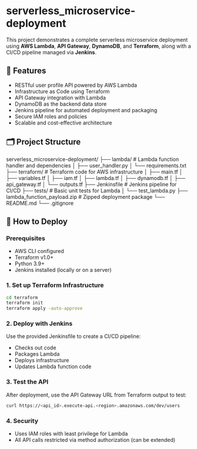 # serverless_microservice-deployment

This project demonstrates a complete serverless microservice deployment using **AWS Lambda**, **API Gateway**, **DynamoDB**, and **Terraform**, along with a CI/CD pipeline managed via **Jenkins**.

## 🚀 Features

- RESTful user profile API powered by AWS Lambda
- Infrastructure as Code using Terraform
- API Gateway integration with Lambda
- DynamoDB as the backend data store
- Jenkins pipeline for automated deployment and packaging
- Secure IAM roles and policies
- Scalable and cost-effective architecture

## 🗂 Project Structure

serverless_microservice-deployment/
├── lambda/ # Lambda function handler and dependencies
│ ├── user_handler.py
│ └── requirements.txt
├── terraform/ # Terraform code for AWS infrastructure
│ ├── main.tf
│ ├── variables.tf
│ ├── iam.tf
│ ├── lambda.tf
│ ├── dynamodb.tf
│ ├── api_gateway.tf
│ └── outputs.tf
├── Jenkinsfile # Jenkins pipeline for CI/CD
├── tests/ # Basic unit tests for Lambda
│ └── test_lambda.py
├── lambda_function_payload.zip # Zipped deployment package
└── README.md
└── .gitignore


## 🧪 How to Deploy

### Prerequisites

- AWS CLI configured
- Terraform v1.0+
- Python 3.9+
- Jenkins installed (locally or on a server)

### 1. Set up Terraform Infrastructure

```bash
cd terraform
terraform init
terraform apply -auto-approve
```
### 2. Deploy with Jenkins
Use the provided Jenkinsfile to create a CI/CD pipeline:

- Checks out code
- Packages Lambda
- Deploys infrastructure
- Updates Lambda function code

### 3. Test the API
After deployment, use the API Gateway URL from Terraform output to test:

```bash
curl https://<api_id>.execute-api.<region>.amazonaws.com/dev/users
```
### 4. Security
- Uses IAM roles with least privilege for Lambda
- All API calls restricted via method authorization (can be extended)
